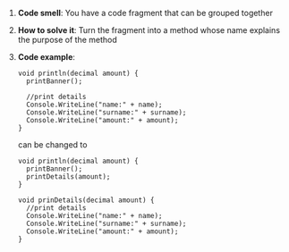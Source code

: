 1. **Code smell**: You have a code fragment that can be grouped together

2. **How to solve it**: Turn the fragment into a method whose name explains the purpose of the method

3. **Code example**:

    ```
    void println(decimal amount) {
      printBanner();

      //print details
      Console.WriteLine("name:" + name);
      Console.WriteLine("surname:" + surname);
      Console.WriteLine("amount:" + amount);
    }
    ```

    can be changed to 

    ```
    void println(decimal amount) {
      printBanner();
      printDetails(amount);
    }

    void prinDetails(decimal amount) {
      //print details
      Console.WriteLine("name:" + name);
      Console.WriteLine("surname:" + surname);
      Console.WriteLine("amount:" + amount);
    }
    ```
